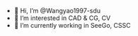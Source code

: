 - 👋 Hi, I’m @Wangyao1997-sdu
- 👀 I’m interested in CAD & CG, CV
- 🌱 I’m currently working in SeeGo, CSSC

<!---
Wangyao1997-sdu/Wangyao1997-sdu is a ✨ special ✨ repository because its `README.md` (this file) appears on your GitHub profile.
You can click the Preview link to take a look at your changes.
--->
